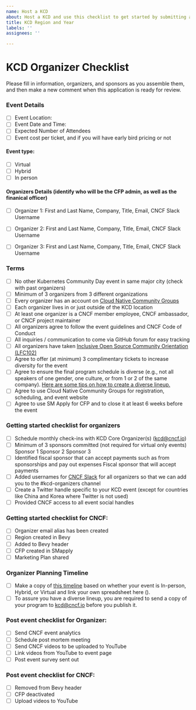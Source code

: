 ```yaml
---
name: Host a KCD
about: Host a KCD and use this checklist to get started by submitting an issue
title: KCD Region and Year
labels: ''
assignees: ''

---
```


# KCD Organizer Checklist
Please fill in information, organizers, and sponsors as you assemble them, and then make a new comment when this application is ready for review.

### Event Details
* [ ] Event Location:
* [ ] Event Date and Time:
* [ ] Expected Number of Attendees
* [ ] Event cost per ticket, and if you will have early bird pricing or not
#### Event type:
* [ ] Virtual
* [ ] Hybrid
* [ ] In person
#### Organizers Details (identify who will be the CFP admin, as well as the finanical officer)
* [ ] Organizer 1: First and Last Name, Company, Title, Email, CNCF Slack Username
* [ ] Organizer 2: First and Last Name, Company, Title, Email, CNCF Slack Username
* [ ] Organizer 3: First and Last Name, Company, Title, Email, CNCF Slack Username


### Terms

* [ ] No other Kubernetes Community Day event in same major city (check with past organizers)
* [ ] Minimum of 3 organizers from 3 different organizations
* [ ] Every organizer has an account on [Cloud Native Community Groups](https://community.cncf.io/)
* [ ] Each organizer lives in or just outside of the KCD location
* [ ] At least one organizer is a CNCF member employee, CNCF ambassador, or CNCF project maintainer
* [ ] All organizers agree to follow the event guidelines and CNCF Code of Conduct
* [ ] All inquiries / communication to come via GitHub forum for easy tracking
* [ ] All organizers have taken [Inclusive Open Source Community Orientation (LFC102)](https://training.linuxfoundation.org/training/inclusive-open-source-community-orientation-lfc102/)
* [ ] Agree to offer (at minimum) 3 complimentary tickets to increase diversity for the event
* [ ] Agree to ensure the final program schedule is diverse (e.g., not all speakers of one gender, one culture, or from 1 or 2 of the same company). [Here are some tips on how to create a diverse lineup.](https://docs.google.com/presentation/d/1fzT_BdavVKh3mnxxU-PBWyJq9JUfasKwHqekkbYVbw8/edit#slide=id.g56245ab439_0_106)
* [ ] Agree to use Cloud Native Community Groups for registration, scheduling, and event website
* [ ] Agree to use SM Apply for CFP and to close it at least 6 weeks before the event

### Getting started checklist for organizers

* [ ] Schedule monthly check-ins with KCD Core Organizer(s) (kcd@cncf.io)
* [ ] Minimum of 3 sponsors committed (not required for virtual only events)
Sponsor 1
Sponsor 2
Sponsor 3
* [ ] Identified fiscal sponsor that can accept payments such as from sponsorships and pay out expenses
Fiscal sponsor that will accept payments
* [ ] Added usernames for [CNCF Slack](https://slack.cncf.io/) for all organizers so that we can add you to the #kcd-organizers channel
* [ ] Create a Twitter handle specific to your KCD event (except for countries like China and Korea where Twitter is not used)
* [ ] Provided CNCF access to all event social handles

### Getting started checklist for CNCF:
* [ ] Organizer email alias has been created
* [ ] Region created in Bevy
* [ ] Added to Bevy header
* [ ] CFP created in SMapply
* [ ] Marketing Plan shared

### Organizer Planning Timeline
* [ ] Make a copy of [this timeline](https://docs.google.com/spreadsheets/d/1bvCiyyDut1seSnBE6pzVevcJkXLeWbxbncvhFsyY8PI/edit#gid=1736864170) based on whether your event is In-person, Hybrid, or Virtual and link your own spreadsheet here ().
* [ ] To assure you have a diverse lineup, you are required to send a copy of your program to kcd@cncf.io before you publish it.

### Post event checklist for Organizer:
* [ ] Send CNCF event analytics
* [ ] Schedule post mortem meeting
* [ ] Send CNCF videos to be uploaded to YouTube
* [ ] Link videos from YouTube to event page
* [ ] Post event survey sent out

### Post event checklist for CNCF:
* [ ] Removed from Bevy header
* [ ] CFP deactivated
* [ ] Upload videos to YouTube
